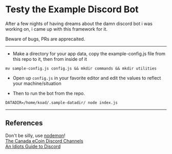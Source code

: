 # Testy the Example Discord Bot

After a few nights of having dreams about the damn discord bot i was working on, i came up with this framework for it.

Beware of bugs,  PRs are apprecaited.





---

* Make a directory for your app data, copy the example-config.js file from this repo to it, then from inside of it
```
mv sample-config.js config.js && mkdir commands && mkdir utilities
```

* Open up ``config.js`` in your favorite editor and edit the values to reflect your machine/situation




* Then to run the bot from the repo.
```
DATADIR=/home/koad/.sample-datadir/ node index.js
```





---

## References

Don't be silly, use [nodemon](https://github.com/remy/nodemon)!  
[The Canada eCoin Discord Channels](https://discord.gg/9wAtaBG)    
[An Idiots Guide to Discord](https://anidiotsguide_old.gitbooks.io/discord-js-bot-guide/content/information/understanding-collections.html)  
[]()  
[]()  
